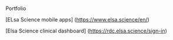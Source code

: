 Portfolio

[ELsa Science mobile apps] (https://www.elsa.science/en/)

[Elsa Science clinical dashboard] (https://rdc.elsa.science/sign-in)
